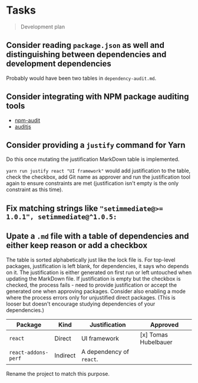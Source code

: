 # Tasks

> Development plan

## Consider reading `package.json` as well and distinguishing between dependencies and development dependencies

Probably would have been two tables in `dependency-audit.md`.

## Consider integrating with NPM package auditing tools

- [npm-audit](https://www.npmjs.com/package/npm-audit)
- [auditjs](https://www.npmjs.com/package/auditjs)

## Consider providing a `justify` command for Yarn

Do this once mutating the justification MarkDown table is implemented.

`yarn run justify react "UI framework"` would add justification to the table, check the checkbox,
add Git name as approver and run the justification tool again to ensure constraints are met
(justification isn't empty is the only constraint as this time).

## Fix matching strings like `"setimmediate@>= 1.0.1", setimmediate@^1.0.5:`

## Upate a `.md` file with a table of dependencies and either keep reason or add a checkbox

The table is sorted alphabetically just like the lock file is.
For top-level packages, justification is left blank, for dependencies, it says who depends on it.
The justification is either generated on first run or left untouched when updating the MarkDown file.
If justification is empty but the checkbox is checked, the process fails - need to provide justification
or accept the generated one when approving packages.
Consider also enabling a mode where the process errors only for unjustified direct packages.
(This is looser but doesn't encourage studying dependencies of your dependencies.)

| Package             | Kind     | Justification            | Approved             |
|---------------------|----------|--------------------------|----------------------|
| `react`             | Direct   | UI framework             | [x] Tomas Hubelbauer |
| `react-addons-perf` | Indirect | A dependency of `react`. |                      |

Rename the project to match this purpose.
